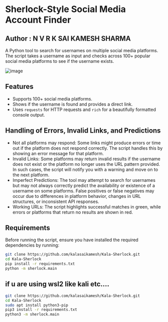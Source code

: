 # Sherlock-Style Social Media Account Finder 
## Author : N V R K SAI KAMESH SHARMA 

A Python tool to search for usernames on multiple social media platforms. The script takes a username as input and checks across 100+ popular social media platforms to see if the username exists.


![image](https://github.com/user-attachments/assets/2dcd1fdc-6e0d-443d-a66c-83cde0a37d88)



## Features
- Supports 100+ social media platforms.
- Shows if the username is found and provides a direct link.
- Uses `requests` for HTTP requests and `rich` for a beautifully formatted console output.

## Handling of Errors, Invalid Links, and Predictions
- Not all platforms may respond: Some links might produce errors or time out if the platform does not respond correctly. The script handles this by showing an error message for that platform.
- Invalid Links: Some platforms may return invalid results if the username does not exist or the platform no longer uses the URL pattern provided. In such cases, the script will notify you with a warning and move on to the next platform.
- Imperfect Predictions: The tool may attempt to search for usernames but may not always correctly predict the availability or existence of a username on some platforms. False positives or false negatives may occur due to differences in platform behavior, changes in URL structures, or inconsistent API responses.
- Working URLs: The script highlights successful matches in green, while errors or platforms that return no results are shown in red.

## Requirements

Before running the script, ensure you have installed the required dependencies by running:

```bash
git clone https://github.com/kalasaikamesh/Kala-Sherlock.git 
cd Kala-Sherlock
pip install -r requirements.txt
python -m sherlock.main

```
## if u are using wsl2 like kali etc....

```bash
git clone https://github.com/kalasaikamesh/Kala-Sherlock.git 
cd Kala-Sherlock
sudo apt install python3-pip
pip3 install -r requirements.txt
python3 -m sherlock.main
```

